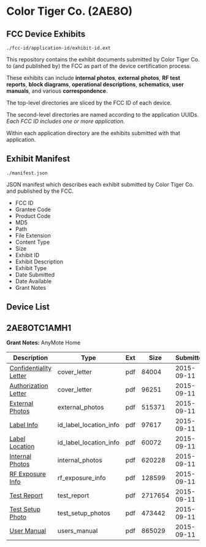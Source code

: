 # Color Tiger Co. (2AE8O)
## FCC Device Exhibits

```
./fcc-id/application-id/exhibit-id.ext
```

This repository contains the exhibit documents submitted by Color Tiger Co. to (and published by) the FCC as part of the device certification process.

These exhibits can include **internal photos**, **external photos**, **RF test reports**, **block diagrams**, **operational descriptions**, **schematics**, **user manuals**, and various **correspondence**.

The top-level directories are sliced by the FCC ID of each device.

The second-level directories are named according to the application UUIDs. *Each FCC ID includes one or more application.*

Within each application directory are the exhibits submitted with that application. 

## Exhibit Manifest

```
./manifest.json
```

JSON manifest which describes each exhibit submitted by Color Tiger Co. and published by the FCC.

- FCC ID
- Grantee Code
- Product Code
- MD5
- Path
- File Extension
- Content Type
- Size
- Exhibit ID
- Exhibit Description
- Exhibit Type
- Date Submitted
- Date Available
- Grant Notes

## Device List
## 2AE8OTC1AMH1
**Grant Notes:** AnyMote Home

| Description | Type | Ext | Size | Submitted | Available |
| ----------- | ---- | --- | ---- | --------- | --------- |
| [Confidentiality Letter](2AE8OTC1AMH1/1b390bd20c60ea50c8e44df3bd80ed30/2744607.pdf) | cover_letter | pdf | 84004 | 2015-09-11 | 2015-09-11 |
| [Authorization Letter](2AE8OTC1AMH1/1b390bd20c60ea50c8e44df3bd80ed30/2744609.pdf) | cover_letter | pdf | 96251 | 2015-09-11 | 2015-09-11 |
| [External Photos](2AE8OTC1AMH1/1b390bd20c60ea50c8e44df3bd80ed30/2744608.pdf) | external_photos | pdf | 515371 | 2015-09-11 | 2015-09-11 |
| [Label Info](2AE8OTC1AMH1/1b390bd20c60ea50c8e44df3bd80ed30/2744612.pdf) | id_label_location_info | pdf | 97617 | 2015-09-11 | 2015-09-11 |
| [Label Location](2AE8OTC1AMH1/1b390bd20c60ea50c8e44df3bd80ed30/2744613.pdf) | id_label_location_info | pdf | 60072 | 2015-09-11 | 2015-09-11 |
| [Internal Photos](2AE8OTC1AMH1/1b390bd20c60ea50c8e44df3bd80ed30/2744611.pdf) | internal_photos | pdf | 620228 | 2015-09-11 | 2015-09-11 |
| [RF Exposure Info](2AE8OTC1AMH1/1b390bd20c60ea50c8e44df3bd80ed30/2744616.pdf) | rf_exposure_info | pdf | 128599 | 2015-09-11 | 2015-09-11 |
| [Test Report](2AE8OTC1AMH1/1b390bd20c60ea50c8e44df3bd80ed30/2744615.pdf) | test_report | pdf | 2717654 | 2015-09-11 | 2015-09-11 |
| [Test Setup Photo](2AE8OTC1AMH1/1b390bd20c60ea50c8e44df3bd80ed30/2744614.pdf) | test_setup_photos | pdf | 473442 | 2015-09-11 | 2015-09-11 |
| [User Manual](2AE8OTC1AMH1/1b390bd20c60ea50c8e44df3bd80ed30/2744610.pdf) | users_manual | pdf | 865029 | 2015-09-11 | 2015-09-11 |
